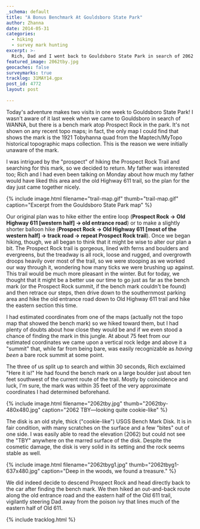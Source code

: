```yaml
---
_schema: default
title: "A Bonus Benchmark At Gouldsboro State Park"
author: Zhanna
date: 2014-05-31
categories:
  - hiking
  - survey mark hunting
excerpt: >-
  Rich, Dad and I went back to Gouldsboro State Park in search of 2062 TBY, a bench mark disk on Prospect Rock.
featured_image: 2062tby.jpg
geocaches: false
surveymarks: true
tracklog: 31MAY14.gpx
post_id: 4772
layout: post
        
---
```


Today's adventure makes two visits in one week to Gouldsboro State Park! I wasn't aware of it last week when we came to Gouldsboro in search of WANNA, but there is a bench mark atop Prospect Rock in the park. It's not shown on any recent topo maps; in fact, the only map I could find that shows the mark is the 1921 Tobyhanna quad from the Maptech/MyTopo historical topographic maps collection. This is the reason we were initially unaware of the mark. 

I was intrigued by the "prospect" of hiking the Prospect Rock Trail and searching for this mark, so we decided to return. My father was interested too; Rich and I had even been talking on Monday about how much my father would have liked this area and the old Highway 611 trail, so the plan for the day just came together nicely.

{% include image.html filename="trail-map.gif" thumb="trail-map.gif" caption="Excerpt from the Gouldsboro State Park map" %}

Our original plan was to hike either the entire loop (**Prospect Rock &#8594; Old Highway 611 [western half] &#8594; old entrance road**) or to make a slightly shorter balloon hike (**Prospect Rock &#8594; Old Highway 611 [most of the western half] &#8594; track road &#8594; repeat Prospect Rock trail**). Once we began hiking, though, we all began to think that it might be wise to alter our plan a bit. The Prospect Rock trail is gorgeous, lined with ferns and boulders and evergreens, but the treadway is all rock, loose and rugged, and overgrowth droops heavily over most of the trail, so we were stooping as we worked our way through it, wondering how many ticks we were brushing up against. This trail would be much more pleasant in the winter. But for today, we thought that it might be a better use our time to go just as far as the bench mark (or the Prospect Rock summit, if the bench mark couldn't be found) and then retrace our steps, then drive down to the southernmost parking area and hike the old entrance road down to Old Highway 611 trail and hike the eastern section this time.

I had estimated coordinates from one of the maps (actually not the topo map that showed the bench mark) so we hiked toward them, but I had plenty of doubts about how close they would be and if we even stood a chance of finding the mark in this jungle. At about 75 feet from our estimated coordinates we came upon a vertical rock ledge and above it a "summit" that, while far from being bare, was easily recognizable as _having been_ a bare rock summit at some point. 

The three of us split up to search and within 30 seconds, Rich exclaimed "Here it is!" He had found the bench mark on a large boulder just about ten feet southwest of the current route of the trail. Mostly by coincidence and luck, I'm sure, the mark was within 35 feet of the very approximate coordinates I had determined beforehand.

{% include image.html filename="2062tby.jpg" thumb="2062tby-480x480.jpg" caption="2062 TBY—looking quite cookie-like" %}

The disk is an old style, thick ("cookie-like") USGS Bench Mark Disk. It is in fair condition, with many scratches on the surface and a few "bites" out of one side. I was easily able to read the elevation (2062) but could not see the "TBY" anywhere on the marred surface of the disk. Despite the cosmetic damage, the disk is very solid in its setting and the rock seems stable as well. <!-- Rich helped with the photography and Dad had pulled out an apple -->

{% include image.html filename="2062tbyg1.jpg" thumb="2062tbyg1-637x480.jpg" caption="Deep in the woods, we found a treasure." %}

We did indeed decide to descend Prospect Rock and head directly back to the car after finding the bench mark. We then hiked an out-and-back route along the old entrance road and the eastern half of the Old 611 trail, vigilantly steering Dad away from the poison ivy that lines much of the eastern half of Old 611.

{% include tracklog.html %}


